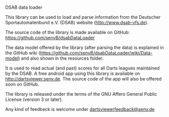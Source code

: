 DSAB data loader

This library can be used to load and parse information from the Deutscher Sportautomatenbund e.V. (DSAB) website (http://www.dsab-vfs.de).

The source code of the library is made available on GitHub: https://github.com/senvB/dsabDataLoader

The data model offered by the library (after parsing the data) is explained in the GitHub wiki (https://github.com/senvB/dsabDataLoader/wiki/Data-model) and also shown in the resources folder.

It is used to read actual (and past) scores for all Darts leagues maintained by the DSAB. A free android app using this library is available on http://dartsviewer.senv.de. The source code of the app will also be offered soon on GitHub.

The library is released under the terms of the GNU Affero General Public License (version 3 or later).

Any kind of feedbeck is welcome under
dartsviewerfeedback@senv.de
